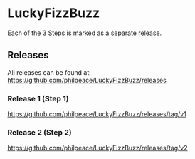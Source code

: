 # LuckyFizzBuzz

Each of the 3 Steps is marked as a separate release.

## Releases

All releases can be found at: https://github.com/philpeace/LuckyFizzBuzz/releases

### Release 1 (Step 1)

https://github.com/philpeace/LuckyFizzBuzz/releases/tag/v1

### Release 2 (Step 2)

https://github.com/philpeace/LuckyFizzBuzz/releases/tag/v2

